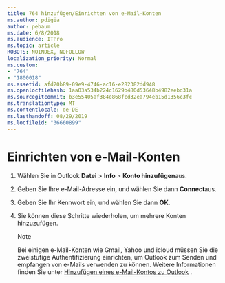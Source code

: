 ```yaml
---
title: 764 hinzufügen/Einrichten von e-Mail-Konten
ms.author: pdigia
author: pebaum
ms.date: 6/8/2018
ms.audience: ITPro
ms.topic: article
ROBOTS: NOINDEX, NOFOLLOW
localization_priority: Normal
ms.custom:
- "764"
- "1800018"
ms.assetid: afd20b89-09e9-4746-ac16-e282382dd948
ms.openlocfilehash: 1aa03a534b224c1629b480d53648b4982eebd31a
ms.sourcegitcommit: b3e55405af384e868fcd32ea794eb15d1356c3fc
ms.translationtype: MT
ms.contentlocale: de-DE
ms.lasthandoff: 08/29/2019
ms.locfileid: "36660899"
---
```

# <a name="setup-email-accounts"></a>Einrichten von e-Mail-Konten

1. Wählen Sie in Outlook **Datei** > **Info** > **Konto hinzufügen**aus.

2. Geben Sie Ihre e-Mail-Adresse ein, und wählen Sie dann **Connect**aus.

3. Geben Sie Ihr Kennwort ein, und wählen Sie dann **OK**.

4. Sie können diese Schritte wiederholen, um mehrere Konten hinzuzufügen.

    > [!NOTE]
    > Bei einigen e-Mail-Konten wie Gmail, Yahoo und icloud müssen Sie die zweistufige Authentifizierung einrichten, um Outlook zum Senden und empfangen von e-Mails verwenden zu können. Weitere Informationen finden Sie unter [Hinzufügen eines e-Mail-Kontos zu Outlook](https://support.office.com/article/6e27792a-9267-4aa4-8bb6-c84ef146101b.aspx) .
  